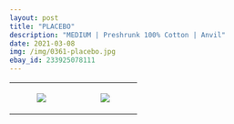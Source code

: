 ```yaml
---
layout: post
title: "PLACEBO"
description: "MEDIUM | Preshrunk 100% Cotton | Anvil"
date: 2021-03-08
img: /img/0361-placebo.jpg
ebay_id: 233925078111
---
```




<table style="width:100%;"><tr><td style="vertical-align:top;">
      <figure class="tmblr-full" data-orig-height="2048" data-orig-width="1365" data-orig-src="https://concertshirts.netlify.app/shirts/0361/0361-01.jpg"><img src="https://64.media.tumblr.com/bafd25c021b373c30d11b8acf82d8199/add65b431818d059-ab/s540x810/534baeffee9544fa53875fc17f0007758e94a944.jpg" data-orig-height="2048" data-orig-width="1365" data-orig-src="https://concertshirts.netlify.app/shirts/0361/0361-01.jpg"/></figure></td>
    <td style="vertical-align:top;">
      <figure class="tmblr-full" data-orig-height="2048" data-orig-width="1365" data-orig-src="https://concertshirts.netlify.app/shirts/0361/0361-02.jpg"><img src="https://64.media.tumblr.com/a49a614b885908d5243153c461707ba3/add65b431818d059-a2/s540x810/816490c106f89bbbdf5056c65342f33a9e4c2c51.jpg" data-orig-height="2048" data-orig-width="1365" data-orig-src="https://concertshirts.netlify.app/shirts/0361/0361-02.jpg"/></figure></td>
  </tr></table>

